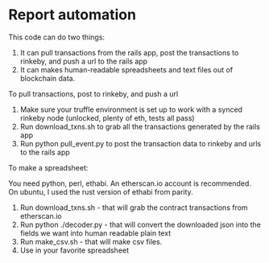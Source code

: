 
# Report automation

This code can do two things:

1. It can pull transactions from the rails app, post the transactions to rinkeby, and push a url to the rails app
2. It can makes human-readable spreadsheets and text files out of blockchain data.

To pull transactions, post to rinkeby, and push a url

1. Make sure your truffle environment is set up to work with a synced rinkeby node (unlocked, plenty of eth, tests all pass)
2. Run download_txns.sh to grab all the transactions generated by the rails app
3. Run python pull_event.py to post the transaction data to rinkeby and urls to the rails app

To make a spreadsheet:

You need python, perl, ethabi.  An etherscan.io account is recommended.  On ubuntu, I used the rust version of ethabi from parity.

1. Run download_txns.sh - that will grab the contract transactions from etherscan.io
2. Run python ./decoder.py - that will convert the downloaded json into the fields we want into human readable plain text
3. Run make_csv.sh - that will make csv files.
4. Use in your favorite spreadsheet
